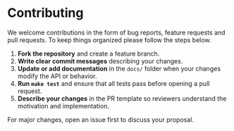 # Contributing

We welcome contributions in the form of bug reports, feature requests and pull requests. To keep things organized please follow the steps below.

1. **Fork the repository** and create a feature branch.
2. **Write clear commit messages** describing your changes.
3. **Update or add documentation** in the `docs/` folder when your changes modify the API or behavior.
4. **Run `make test`** and ensure that all tests pass before opening a pull request.
5. **Describe your changes** in the PR template so reviewers understand the motivation and implementation.

For major changes, open an issue first to discuss your proposal.
